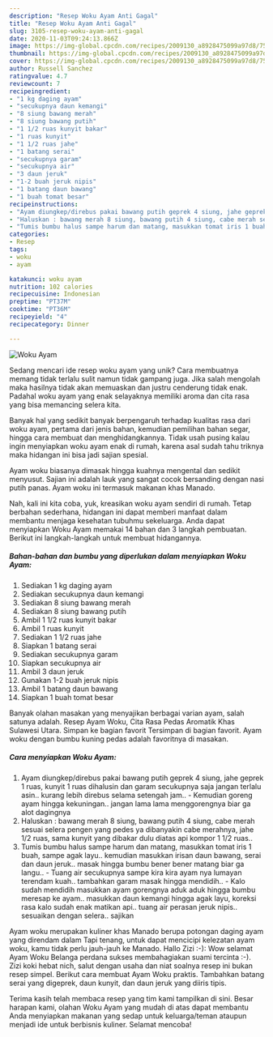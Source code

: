 ```yaml
---
description: "Resep Woku Ayam Anti Gagal"
title: "Resep Woku Ayam Anti Gagal"
slug: 3105-resep-woku-ayam-anti-gagal
date: 2020-11-03T09:24:13.866Z
image: https://img-global.cpcdn.com/recipes/2009130_a8928475099a97d8/751x532cq70/woku-ayam-foto-resep-utama.jpg
thumbnail: https://img-global.cpcdn.com/recipes/2009130_a8928475099a97d8/751x532cq70/woku-ayam-foto-resep-utama.jpg
cover: https://img-global.cpcdn.com/recipes/2009130_a8928475099a97d8/751x532cq70/woku-ayam-foto-resep-utama.jpg
author: Russell Sanchez
ratingvalue: 4.7
reviewcount: 7
recipeingredient:
- "1 kg daging ayam"
- "secukupnya daun kemangi"
- "8 siung bawang merah"
- "8 siung bawang putih"
- "1 1/2 ruas kunyit bakar"
- "1 ruas kunyit"
- "1 1/2 ruas jahe"
- "1 batang serai"
- "secukupnya garam"
- "secukupnya air"
- "3 daun jeruk"
- "1-2 buah jeruk nipis"
- "1 batang daun bawang"
- "1 buah tomat besar"
recipeinstructions:
- "Ayam diungkep/direbus pakai bawang putih geprek 4 siung, jahe geprek 1 ruas, kunyit 1 ruas dihalusin dan garam secukupnya saja jangan terlalu asin.. kurang lebih direbus selama setengah jam.. Kemudian goreng ayam hingga kekuningan.. jangan lama lama menggorengnya biar ga alot dagingnya"
- "Haluskan : bawang merah 8 siung, bawang putih 4 siung, cabe merah sesuai selera pengen yang pedes ya dibanyakin cabe merahnya, jahe 1/2 ruas, sama kunyit yang dibakar dulu diatas api kompor 1 1/2 ruas.."
- "Tumis bumbu halus sampe harum dan matang, masukkan tomat iris 1 buah, sampe agak layu.. kemudian masukkan irisan daun bawang, serai dan daun jeruk.. masak hingga bumbu bener bener matang biar ga langu.. Tuang air secukupnya sampe kira kira ayam nya lumayan terendam kuah.. tambahkan garam masak hingga mendidih.. Kalo sudah mendidih masukkan ayam gorengnya aduk aduk hingga  bumbu meresap ke ayam.. masukkan daun kemangi hingga agak layu, koreksi rasa kalo sudah enak matikan api.. tuang air perasan jeruk nipis.. sesuaikan dengan selera.. sajikan"
categories:
- Resep
tags:
- woku
- ayam

katakunci: woku ayam 
nutrition: 102 calories
recipecuisine: Indonesian
preptime: "PT37M"
cooktime: "PT36M"
recipeyield: "4"
recipecategory: Dinner

---
```



![Woku Ayam](https://img-global.cpcdn.com/recipes/2009130_a8928475099a97d8/751x532cq70/woku-ayam-foto-resep-utama.jpg)

Sedang mencari ide resep woku ayam yang unik? Cara membuatnya memang tidak terlalu sulit namun tidak gampang juga. Jika salah mengolah maka hasilnya tidak akan memuaskan dan justru cenderung tidak enak. Padahal woku ayam yang enak selayaknya memiliki aroma dan cita rasa yang bisa memancing selera kita.

Banyak hal yang sedikit banyak berpengaruh terhadap kualitas rasa dari woku ayam, pertama dari jenis bahan, kemudian pemilihan bahan segar, hingga cara membuat dan menghidangkannya. Tidak usah pusing kalau ingin menyiapkan woku ayam enak di rumah, karena asal sudah tahu triknya maka hidangan ini bisa jadi sajian spesial.

Ayam woku biasanya dimasak hingga kuahnya mengental dan sedikit menyusut. Sajian ini adalah lauk yang sangat cocok bersanding dengan nasi putih panas. Ayam woku ini termasuk makanan khas Manado.


Nah, kali ini kita coba, yuk, kreasikan woku ayam sendiri di rumah. Tetap berbahan sederhana, hidangan ini dapat memberi manfaat dalam membantu menjaga kesehatan tubuhmu sekeluarga. Anda dapat menyiapkan Woku Ayam memakai 14 bahan dan 3 langkah pembuatan. Berikut ini langkah-langkah untuk membuat hidangannya.

<!--inarticleads1-->

##### Bahan-bahan dan bumbu yang diperlukan dalam menyiapkan Woku Ayam:

1. Sediakan 1 kg daging ayam
1. Sediakan secukupnya daun kemangi
1. Sediakan 8 siung bawang merah
1. Sediakan 8 siung bawang putih
1. Ambil 1 1/2 ruas kunyit bakar
1. Ambil 1 ruas kunyit
1. Sediakan 1 1/2 ruas jahe
1. Siapkan 1 batang serai
1. Sediakan secukupnya garam
1. Siapkan secukupnya air
1. Ambil 3 daun jeruk
1. Gunakan 1-2 buah jeruk nipis
1. Ambil 1 batang daun bawang
1. Siapkan 1 buah tomat besar


Banyak olahan masakan yang menyajikan berbagai varian ayam, salah satunya adalah. Resep Ayam Woku, Cita Rasa Pedas Aromatik Khas Sulawesi Utara. Simpan ke bagian favorit Tersimpan di bagian favorit. Ayam woku dengan bumbu kuning pedas adalah favoritnya di masakan. 

<!--inarticleads2-->

##### Cara menyiapkan Woku Ayam:

1. Ayam diungkep/direbus pakai bawang putih geprek 4 siung, jahe geprek 1 ruas, kunyit 1 ruas dihalusin dan garam secukupnya saja jangan terlalu asin.. kurang lebih direbus selama setengah jam.. - Kemudian goreng ayam hingga kekuningan.. jangan lama lama menggorengnya biar ga alot dagingnya
1. Haluskan : bawang merah 8 siung, bawang putih 4 siung, cabe merah sesuai selera pengen yang pedes ya dibanyakin cabe merahnya, jahe 1/2 ruas, sama kunyit yang dibakar dulu diatas api kompor 1 1/2 ruas..
1. Tumis bumbu halus sampe harum dan matang, masukkan tomat iris 1 buah, sampe agak layu.. kemudian masukkan irisan daun bawang, serai dan daun jeruk.. masak hingga bumbu bener bener matang biar ga langu.. - Tuang air secukupnya sampe kira kira ayam nya lumayan terendam kuah.. tambahkan garam masak hingga mendidih.. - Kalo sudah mendidih masukkan ayam gorengnya aduk aduk hingga  bumbu meresap ke ayam.. masukkan daun kemangi hingga agak layu, koreksi rasa kalo sudah enak matikan api.. tuang air perasan jeruk nipis.. sesuaikan dengan selera.. sajikan


Ayam woku merupakan kuliner khas Manado berupa potongan daging ayam yang direndam dalam Tapi tenang, untuk dapat mencicipi kelezatan ayam woku, kamu tidak perlu jauh-jauh ke Manado. Hallo Zizi :-): Wow selamat Ayam Woku Belanga perdana sukses membahagiakan suami tercinta :-). Zizi koki hebat nich, salut dengan usaha dan niat soalnya resep ini bukan resep simpel. Berikut cara membuat Ayam Woku praktis. Tambahkan batang serai yang digeprek, daun kunyit, dan daun jeruk yang diiris tipis. 

Terima kasih telah membaca resep yang tim kami tampilkan di sini. Besar harapan kami, olahan Woku Ayam yang mudah di atas dapat membantu Anda menyiapkan makanan yang sedap untuk keluarga/teman ataupun menjadi ide untuk berbisnis kuliner. Selamat mencoba!
